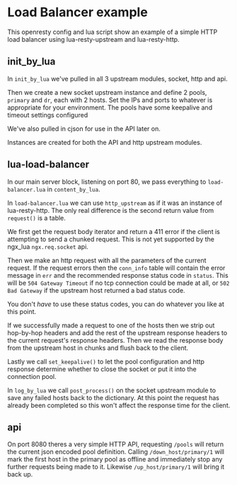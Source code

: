 # Load Balancer example

This openresty config and lua script show an example of a simple HTTP load balancer using lua-resty-upstream and lua-resty-http.

## init_by_lua

In `init_by_lua` we've pulled in all 3 upstream modules, socket, http and api.

Then we create a new socket upstream instance and define 2 pools, `primary` and `dr`, each with 2 hosts.
Set the IPs and ports to whatever is appropriate for your environment.
The pools have some keepalive and timeout settings configured

We've also pulled in cjson for use in the API later on.

Instances are created for both the API and http upstream modules.

## lua-load-balancer

In our main server block, listening on port 80, we pass everything to `load-balancer.lua` in `content_by_lua`.

In `load-balancer.lua` we can use `http_upstream` as if it was an instance of lua-resty-http.
The only real difference is the second return value from `request()` is a table.

We first get the request body iterator and return a 411 error if the client is attempting to send a chunked request.
This is not yet supported by the ngx_lua `ngx.req.socket` api.

Then we make an http request with all the parameters of the current request.
If the request errors then the `conn_info` table will contain the error message in `err` and the recommended response status code in `status`.
This will be `504 Gateway Timeout` if no tcp connection could be made at all, or `502 Bad Gateway` if the upstream host returned a bad status code.

You don't *have* to use these status codes, you can do whatever you like at this point.

If we successfully made a request to one of the hosts then we strip out hop-by-hop headers and add the rest of the upstream response headers to the current request's response headers.
Then we read the response body from the upstream host in chunks and flush back to the client.

Lastly we call `set_keepalive()` to let the pool configuration and http response determine whether to close the socket or put it into the connection pool.

In `log_by_lua` we call `post_process()` on the socket upstream module to save any failed hosts back to the dictionary.
At this point the request has already been completed so this won't affect the response time for the client.

## api

On port 8080 theres a very simple HTTP API, requesting `/pools` will return the current json encoded pool definition.
Calling `/down_host/primary/1` will mark the first host in the primary pool as offline and immediately stop any further requests being made to it.
Likewise `/up_host/primary/1` will bring it back up.
